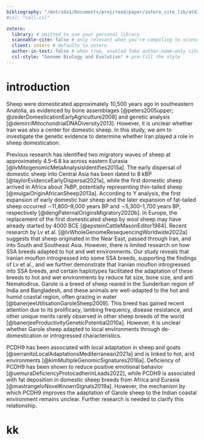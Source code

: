 ```yaml
---
bibliography: "/mnt/sda1/Documents/proj/read/paper/zotero_cite_lib/at42_lib.yaml"
#csl: "cell.csl"

zotero:
  library: # omitted to use your personal library
  scannable-cite: false # only relevant when you're compiling to scannable-cite .odt
  client: zotero # defaults to zotero
  author-in-text: false # when true, enabled fake author-name-only cites by replacing it with the text of the last names of the authors
  csl-style: "Genome Biology and Evolution" # pre-fill the style
---
```


# introduction
Sheep were domesticated approximately 10,500 years ago in southeastern Anatolia, as evidenced by bone assemblages [@peters2005upper; @zederDomesticationEarlyAgriculture2008] and genetic analysis [@demirciMitochondrialDNADiversity2013]. However, it is unclear whether Iran was also a center for domestic sheep. In this study, we aim to investigate the genetic evidence to determine whether Iran played a role in sheep domestication.

Previous research has identified two migratory waves of sheep at approximately 4.5–6.8 ka across eastern Eurasia [@lvMitogenomicMetaAnalysisIdentifies2015a]. The early dispersal of domestic sheep into Central Asia has been dated to 8 kBP [@taylorEvidenceEarlyDispersal2021a], while the first domestic sheep arrived in Africa about 7kBP, potentially representing thin-tailed sheep [@muigaiOriginAfricanSheep2013a]. According to Y analysis, the first expansion of early domestic hair sheep and the later expansion of fat-tailed sheep occurred ∼11,800–9,000 years BP and ∼5,300–1,700 years BP, respectively [@dengPaternalOriginsMigratory2020b]. In Europe, the replacement of the first domesticated sheep by wool sheep may have already started by 4000 BCE [@epsteinCattleMasonEditor1984]. Recent research by Lv et al. [@lvWholeGenomeResequencingWorldwide2022a] suggests that sheep originated in the Near East, passed through Iran, and into South and Southeast Asia. However, there is limited research on how SSA breeds adapted to hot and wet environments. Our study reveals that Iranian mouflon introgressed into some SSA breeds, supporting the findings of Lv et al., and we further demonstrate that Iranian mouflon introgressed into SSA breeds, and certain haplotypes facilitated the adaptation of these breeds to hot and wet environments by reduce fat size, bone size, and anti Nematodirus. Garole is a breed of sheep reared in the Sunderban region of India and Bangladesh, and these animals are well-adapted to the hot and humid coastal region, often grazing in water [@banerjeeUtilisationGaroleSheep2009]. This breed has gained recent attention due to its prolificacy, lambing frequency, disease resistance, and other unique merits rarely observed in other sheep breeds of the world [@banerjeeProductivityGeneticPotential2010a]. However, it is unclear whether Garole sheep adapted to local environments through de-domestication or introgressed characteristics.

PCDH9 has been associated with local adaptation in sheep and goats [@serranitoLocalAdaptationsMediterranean2021a] and is linked to hot, arid environments [@kimMultipleGenomicSignatures2016a]. Deficiency of PCDH9 has been shown to reduce positive emotional behavior [@uemuraDeficiencyProtocadherinLeads2022], while PCDH9 is associated with fat deposition in domestic sheep breeds from Africa and Eurasia [@mastrangeloNovelKnownSignals2019a]. However, the mechanism by which PCDH9 improves the adaptation of Garole sheep to the Indian coastal environment remains unclear. Further research is needed to clarify this relationship.

# kk
